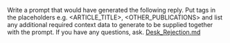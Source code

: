 Write a prompt that would have generated the following reply. Put tags in the placeholders e.g. <ARTICLE_TITLE>, <OTHER_PUBLICATIONS> and list any additional required context data to generate to be supplied together with the prompt. If you have any questions, ask.
[Desk_Rejection.md](Desk_Rejection.md)
